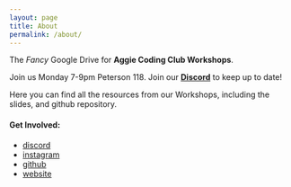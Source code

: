 ```yaml
---
layout: page
title: About
permalink: /about/
---
```


The *Fancy* Google Drive for **Aggie Coding Club Workshops**.

Join us Monday 7-9pm Peterson 118. Join our **[Discord](https://discord.gg/NZzNaaDF)** to keep up to date!

Here you can find all the resources from our Workshops, including
the slides, and github repository.

#### Get Involved:
- [discord](https://discord.gg/NZzNaaDF)
- [instagram](https://instagram.com/aggiecodingclub)
- [github](https://github.com/aggie-coding-club)
- [website](https://aggiecodingclub.com/)

